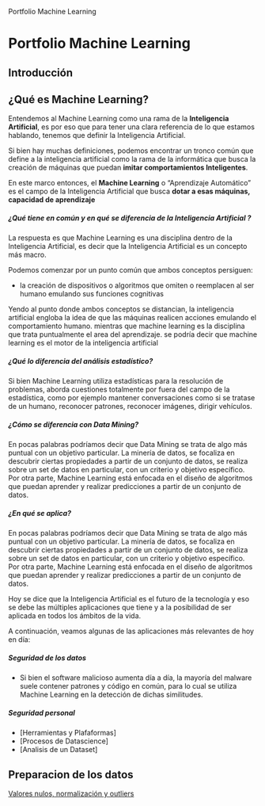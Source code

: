 
Portfolio Machine Learning

# Portfolio Machine Learning

## Introducción

## ¿Qué es Machine Learning?

Entendemos al Machine Learning como una rama de la **Inteligencia Artificial**, es por eso que para tener una clara referencia de lo que estamos hablando, tenemos que definir la Inteligencia Artificial.

Si bien hay muchas definiciones, podemos encontrar un tronco común que define a la inteligencia artificial como la rama de la informática que busca la creación de máquinas que puedan **imitar comportamientos Inteligentes**.

En este marco entonces, el **Machine Learning** o “Aprendizaje Automático” es el campo de la Inteligencia Artificial que busca **dotar a esas máquinas, capacidad de aprendizaje**

##### ¿Qué tiene en común y en qué se diferencia de la Inteligencia Artificial ?
 La respuesta es que Machine Learning es una disciplina dentro de la Inteligencia Artificial, es decir que la Inteligencia Artificial es un concepto más macro.

 Podemos comenzar por un punto común que ambos conceptos persiguen:
 - la creación de dispositivos o algoritmos que omiten o reemplacen al ser humano emulando sus funciones cognitivas
 
Yendo al punto donde ambos conceptos se distancian, la inteligencia artificial engloba la idea de que las máquinas realicen acciones emulando el comportamiento humano. mientras que machine learning es la disciplina que trata puntualmente el area del aprendizaje. se podría decir que machine learning es el motor de la inteligencia artificial

##### ¿Qué lo diferencia del análisis estadístico?
Si bien Machine Learning utiliza estadísticas para la resolución de problemas, aborda cuestiones totalmente por fuera del campo de la estadística, como por ejemplo mantener conversaciones como si se tratase de un humano, reconocer patrones, reconocer imágenes, dirigir vehículos.

##### ¿Cómo se diferencia con Data Mining?
En pocas palabras podríamos decir que Data Mining se trata de algo más puntual con un objetivo particular.
La minería de datos, se focaliza en descubrir ciertas propiedades a partir de un conjunto de datos, se realiza sobre un set de datos en particular, con un criterio y objetivo específico. Por otra parte, Machine Learning está enfocada en el diseño de algoritmos que puedan aprender y realizar predicciones a partir de un conjunto de datos.

##### ¿En qué se aplica?
En pocas palabras podríamos decir que Data Mining se trata de algo más puntual con un objetivo particular.
La minería de datos, se focaliza en descubrir ciertas propiedades a partir de un conjunto de datos, se realiza sobre un set de datos en particular, con un criterio y objetivo específico. Por otra parte, Machine Learning está enfocada en el diseño de algoritmos que puedan aprender y realizar predicciones a partir de un conjunto de datos.

Hoy se dice que la Inteligencia Artificial es el futuro de la tecnología y eso se debe las múltiples aplicaciones que tiene y a la posibilidad de ser aplicada en todos los ámbitos de la vida.

A continuación, veamos algunas de las aplicaciones más relevantes de hoy en día:

##### Seguridad de los datos

* Si bien el software malicioso aumenta día a día, la mayoría del malware suele contener patrones y código en común, para lo cual se utiliza Machine Learning en la detección de dichas similitudes.

##### Seguridad personal


 - [Herramientas y Plafaformas]
 - [Procesos de Datascience]
 - [Analisis de un Dataset]


## Preparacion de los datos

 [Valores nulos, normalización y outliers](https://github.com/nico6017/MachineLearning/blob/master/PRACTICOS%20DOMICILIARIOS%20%20UT02.pdf)



